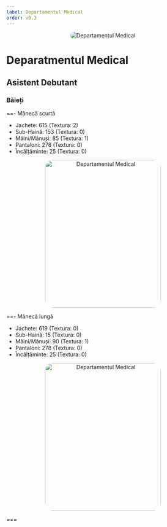 ```yaml
---
label: Departamentul Medical
order: v0.3
---
```


<p align="center">
    <img src="/docs/imagini/introducere.png" style="border-radius: 20px;" alt="Departamentul Medical">
</p>

# Deparatmentul Medical

## Asistent Debutant

### Băieți

==- Mânecă scurtă
- Jachete: 615 (Textura: 2)
- Sub-Haină: 153 (Textura: 0)
- Mâini/Mănuși: 85 (Textura: 1)
- Pantaloni: 278 (Textura: 0)
- Încălțăminte: 25 (Textura: 0)
<p align="center">
    <img src="/docs/imagini/uniforme/medical/asistent/scurt_baieti.png" style="border-radius: 20px;" width="303" height="385" alt="Departamentul Medical">
</p>

==- Mânecă lungă
- Jachete: 619 (Textura: 0)
- Sub-Haină: 15 (Textura: 0)
- Mâini/Mănuși: 90 (Textura: 1)
- Pantaloni: 278 (Textura: 0)
- Încălțăminte: 25 (Textura: 0)
<p align="center">
    <img src="/docs/imagini/uniforme/medical/asistent/lung_baieti.png" style="border-radius: 20px;" width="303" height="385" alt="Departamentul Medical">
</p>
===